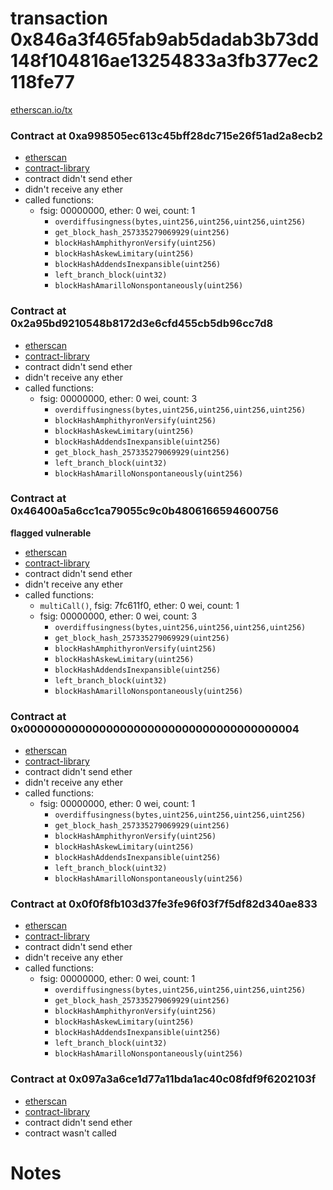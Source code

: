 # transaction 0x846a3f465fab9ab5dadab3b73dd148f104816ae13254833a3fb377ec2118fe77

[etherscan.io/tx](https://etherscan.io/tx/0x846a3f465fab9ab5dadab3b73dd148f104816ae13254833a3fb377ec2118fe77)


### Contract at 0xa998505ec613c45bff28dc715e26f51ad2a8ecb2

* [etherscan](https://etherscan.io/address/0xa998505ec613c45bff28dc715e26f51ad2a8ecb2)
* [contract-library](https://contract-library.com/contracts/Ethereum/a998505ec613c45bff28dc715e26f51ad2a8ecb2)
* contract didn't send ether
* didn't receive any ether
* called functions:
    * fsig: 00000000, ether: 0 wei, count: 1
        * `overdiffusingness(bytes,uint256,uint256,uint256,uint256)`
        * `get_block_hash_257335279069929(uint256)`
        * `blockHashAmphithyronVersify(uint256)`
        * `blockHashAskewLimitary(uint256)`
        * `blockHashAddendsInexpansible(uint256)`
        * `left_branch_block(uint32)`
        * `blockHashAmarilloNonspontaneously(uint256)`


### Contract at 0x2a95bd9210548b8172d3e6cfd455cb5db96cc7d8

* [etherscan](https://etherscan.io/address/0x2a95bd9210548b8172d3e6cfd455cb5db96cc7d8)
* [contract-library](https://contract-library.com/contracts/Ethereum/2a95bd9210548b8172d3e6cfd455cb5db96cc7d8)
* contract didn't send ether
* didn't receive any ether
* called functions:
    * fsig: 00000000, ether: 0 wei, count: 3
        * `overdiffusingness(bytes,uint256,uint256,uint256,uint256)`
        * `blockHashAmphithyronVersify(uint256)`
        * `blockHashAskewLimitary(uint256)`
        * `blockHashAddendsInexpansible(uint256)`
        * `get_block_hash_257335279069929(uint256)`
        * `left_branch_block(uint32)`
        * `blockHashAmarilloNonspontaneously(uint256)`


### Contract at 0x46400a5a6cc1ca79055c9c0b4806166594600756

**flagged vulnerable**

* [etherscan](https://etherscan.io/address/0x46400a5a6cc1ca79055c9c0b4806166594600756)
* [contract-library](https://contract-library.com/contracts/Ethereum/46400a5a6cc1ca79055c9c0b4806166594600756)
* contract didn't send ether
* didn't receive any ether
* called functions:
    * `multiCall()`, fsig: 7fc611f0, ether: 0 wei, count: 1
    * fsig: 00000000, ether: 0 wei, count: 3
        * `overdiffusingness(bytes,uint256,uint256,uint256,uint256)`
        * `get_block_hash_257335279069929(uint256)`
        * `blockHashAmphithyronVersify(uint256)`
        * `blockHashAskewLimitary(uint256)`
        * `blockHashAddendsInexpansible(uint256)`
        * `left_branch_block(uint32)`
        * `blockHashAmarilloNonspontaneously(uint256)`


### Contract at 0x0000000000000000000000000000000000000004

* [etherscan](https://etherscan.io/address/0x0000000000000000000000000000000000000004)
* [contract-library](https://contract-library.com/contracts/Ethereum/0000000000000000000000000000000000000004)
* contract didn't send ether
* didn't receive any ether
* called functions:
    * fsig: 00000000, ether: 0 wei, count: 1
        * `overdiffusingness(bytes,uint256,uint256,uint256,uint256)`
        * `get_block_hash_257335279069929(uint256)`
        * `blockHashAmphithyronVersify(uint256)`
        * `blockHashAskewLimitary(uint256)`
        * `blockHashAddendsInexpansible(uint256)`
        * `left_branch_block(uint32)`
        * `blockHashAmarilloNonspontaneously(uint256)`


### Contract at 0x0f0f8fb103d37fe3fe96f03f7f5df82d340ae833

* [etherscan](https://etherscan.io/address/0x0f0f8fb103d37fe3fe96f03f7f5df82d340ae833)
* [contract-library](https://contract-library.com/contracts/Ethereum/0f0f8fb103d37fe3fe96f03f7f5df82d340ae833)
* contract didn't send ether
* didn't receive any ether
* called functions:
    * fsig: 00000000, ether: 0 wei, count: 1
        * `overdiffusingness(bytes,uint256,uint256,uint256,uint256)`
        * `get_block_hash_257335279069929(uint256)`
        * `blockHashAmphithyronVersify(uint256)`
        * `blockHashAskewLimitary(uint256)`
        * `blockHashAddendsInexpansible(uint256)`
        * `left_branch_block(uint32)`
        * `blockHashAmarilloNonspontaneously(uint256)`


### Contract at 0x097a3a6ce1d77a11bda1ac40c08fdf9f6202103f

* [etherscan](https://etherscan.io/address/0x097a3a6ce1d77a11bda1ac40c08fdf9f6202103f)
* [contract-library](https://contract-library.com/contracts/Ethereum/097a3a6ce1d77a11bda1ac40c08fdf9f6202103f)
* contract didn't send ether
* contract wasn't called

# Notes


